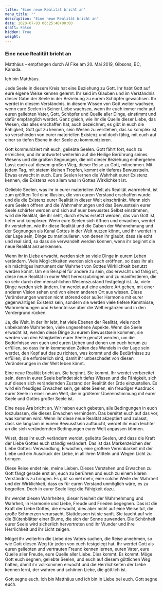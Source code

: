 ```yaml
---
title: "Eine neue Realität bricht an"
menu_title: ""
description: "Eine neue Realität bricht an"
date: 2020-07-03 06:25:48+00:00
draft: False
hidden: True
weight:
---
```

### Eine neue Realität bricht an   

Matthäus - empfangen durch Al Fike am 20. Mai 2019, Gibsons, BC, Kanada.

Ich bin Matthäus.

Jede Seele in diesem Kreis hat eine Beziehung zu Gott. Ihr habt Gott auf eure eigene Weise kennen gelernt. Ihr seid im Glauben und im Verständnis dieser Gabe der Seele in der Beziehung zu eurem Schöpfer gewachsen. Ihr werdet in diesem Verständnis, in diesem Wissen von Gott weiter wachsen, wenn eure Seelen in Seiner Liebe wachsen, wenn ihr euch immer mehr auf euren geliebten Vater, Gott, Schöpfer und Quelle aller Dinge, einstimmt und dafür empfänglich werdet. Ganz gleich, wie ihr die Quelle dieser Liebe, das Wesen, das alles erschaffen hat, auch bezeichnet, es gibt in euch die Fähigkeit, Gott gut zu kennen, sein Wesen zu verstehen, das so komplex ist, so verschieden von eurer materiellen Existenz und doch fähig, mit euch auf einer so tiefen Ebene in der Seele zu kommunizieren.

Gott kommuniziert mit euch, geliebte Seelen. Gott fährt fort, euch zu erreichen, und ihr antwortet weiterhin auf die Heilige Berührung seines Wesens und die großen Segnungen, die mit dieser Beziehung einhergehen. Lasst euch auf diesem großen Weg, dieser Reise zu Gott, mitnehmen. Mit jedem Tag, mit stetem kleinen Tropfen, kommt ein tieferes Bewusstsein. Etwas erwacht in euch. Eure Seelen lernen die Wahrheit eurer Existenz kennen, die Existenz von allem was in Gottes Wirklichkeit ist.

Geliebte Seelen, was ihr in eurer materiellen Welt als Realität wahrnehmt, ist zum größten Teil eine Illusion, die von eurem Verstand erschaffen wurde und die die Existenz eurer Realität in dieser Welt einschränkt. Wenn sich eure Seelen öffnen und die Wahrnehmungen und das Bewusstsein eurer Seele schärfer werden und sich auf euer bewusstes Selbst einstimmen, wird die Realität, die ihr seht, durch etwas ersetzt werden, das von Gott ist, tiefer und komplexer. Wenn eure Seelen sich öffnen und erwachen, werdet ihr verstehen, wie ihr diese Realität und die Gaben der Wahrnehmung und der Segnungen als Kanal Gottes in der Welt nutzen könnt, und ihr werdet in der Lage sein, Dinge zu manipulieren, von denen ihr glaubt, dass sie echt und real sind, so dass sie verwandelt werden können, wenn ihr beginnt die neue Realität anzuerkennen.

Wenn ihr in Liebe erwacht, werden sich so viele Dinge in eurem Leben verändern. Viele Möglichkeiten werden sich euch eröffnen, so dass ihr als ein mächtiges Instrument der Wahrheit von Gottes Wirklichkeit benutzt werden könnt. Um ein Beispiel für andere zu sein, das erwacht und fähig ist, diese neue Realität in eurer Welt hervorzubringen und zu manifestieren, die so sehr durch den menschlichen Wesenszustand festgelegt ist.  Ja, viele Dinge werden sich ändern. Ihr werdet auf eine andere Art gehen, mit einer anderen Vision sehen und von einem anderen Ort aus wissen. Diese Veränderungen werden nicht störend oder außer Harmonie mit eurer gegenwärtigen Existenz sein, sondern sie werden viele tiefere Kenntnisse, Wahrnehmungen und Erkenntnisse über die Welt ergänzen und in den Vordergrund rücken.  

Ja, die Welt, in der ihr lebt, hat viele Ebenen der Realität, viele noch unbekannte Wahrheiten, viele ungesehene Aspekte. Wenn die Seele erwacht ist, werden diese Dinge zu eurem Bewusstsein kommen, sie werden von den Fähigkeiten eurer Seele genutzt werden, um die Bedürfnisse von euch und euren Lieben und denen um euch herum zu erfüllen, so dass ihr in kommenden Zeiten des Wandels in der Lage sein werdet, den Kopf auf das zu richten, was kommt und die Bedürfnisse zu erfüllen, die erforderlich sind, damit ihr unbeschadet von diesen Veränderungen in der Welt leben könnt.  

Eine neue Realität bricht an. Sie beginnt. Sie kommt. Ihr werdet vorbereitet sein, denn in eurer Seele befindet sich tiefes Wissen und die Fähigkeit, sich auf diesen sich verändernden Zustand der Realität der Erde einzustellen. Es wird ein freudiges Erwachen sein, geliebte Seelen, ein freudiger Ausdruck eurer Seele in einer neuen Welt, die in größerer Übereinstimmung mit eurer Seele und Gottes großer Seele ist.  

Eine neue Ära bricht an. Wir haben euch gebeten, alle Bedingungen in euch loszulassen, die dieses Erwachen verhindern. Das bereitet euch auf das vor, was kommen wird. Wenn ihr diese neue Realität akzeptiert und zulasst, dass sie langsam in eurem Bewusstsein auftaucht, werdet ihr euch leichter an die sich verändernden Bedingungen eurer Welt anpassen können.  

Wisst, dass ihr euch verändern werdet, geliebte Seelen, und dass die Kraft der Liebe Gottes euch ständig verändert. Das ist das Markenzeichen der Liebe Gottes: Verwandlung, Erwachen, eine größere Vereinbarkeit mit der Liebe und ein Ausdruck der Liebe, in all ihren Mitteln und Wegen Licht zu bringen.

Diese Reise endet nie, meine Lieben. Dieses Verstehen und Erwachen zu Gott fängt gerade erst an, euch zu berühren und euch zu einem klaren Verständnis zu bringen. Es gibt so viel mehr, eine solche Weite der Wahrheit und der Wirklichkeit, dass es für euren Verstand unmöglich wäre, es zu begreifen. Doch in eurer Seele liegt die Fähigkeit dazu.

Ihr werdet diesen Wahrheiten, dieser Neuheit der Wahrnehmung und Wahrheit, in Harmonie und Liebe, Freude und Frieden begegnen. Das ist die Kraft der Liebe Gottes, die erwacht, dies aber nicht auf eine Weise tut, die große Schmerzen verursacht. Stattdessen ist sie sanft. Sie taucht auf wie die Blütenblätter einer Blume, die sich der Sonne zuwenden. Die Schönheit eurer Seele wird sicherlich hervortreten und ihr Wunder und ihre Herrlichkeit und ihr Licht zeigen.

Möget ihr weiterhin die Liebe des Vaters suchen, die Reise annehmen, so wie Gott diesen Weg für jeden von euch festgelegt hat. Ihr werdet Gott als euren geliebten und vertrauten Freund kennen lernen, euren Vater, eure Quelle aller Freude, eure Quelle aller Liebe. Dies kommt. Es kommt.
Möge Gott euch segnen, geliebte Seelen, und euch auf diesem göttlichen Weg halten, damit ihr vollkommen erwacht und die Herrlichkeiten der Liebe kennen lernt, der wahren und schönen Liebe, die göttlich ist.

Gott segne euch. Ich bin Matthäus und ich bin in Liebe bei euch. Gott segne euch.
